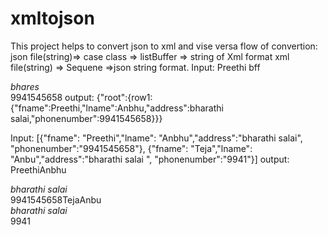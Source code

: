 # xmltojson
This project helps to convert json to xml and vise versa
flow of convertion: 
        json file(string)=> case class => listBuffer => string of Xml format
        xml file(string) => Sequene =>json string format.
Input:
<root>
<person1>
		<fname>Preethi</fname>
		<name>bff</name>
		<address>bhares</address>
		<phonenumber>9941545658</phonenumber>
</person1>
</root>
output:
{"root":{row1:{"fname":Preethi,"lname":Anbhu,"address":bharathi salai,"phonenumber":9941545658}}}



Input:
[{"fname": "Preethi","lname": "Anbhu","address":"bharathi salai", "phonenumber":"9941545658"},
{"fname": "Teja","lname": "Anbu","address":"bharathi salai ", "phonenumber":"9941"}]
output:
<root><fname>Preethi</fname><lname>Anbhu</lname><address>bharathi salai</address><phonenumber>9941545658</phonenumber><fname>Teja</fname><lname>Anbu</lname><address>bharathi salai </address><phonenumber>9941</phonenumber></root>
